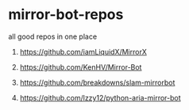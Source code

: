 # mirror-bot-repos

all good repos in one place

1) https://github.com/iamLiquidX/MirrorX 

2) https://github.com/KenHV/Mirror-Bot

3) https://github.com/breakdowns/slam-mirrorbot

4) https://github.com/lzzy12/python-aria-mirror-bot
